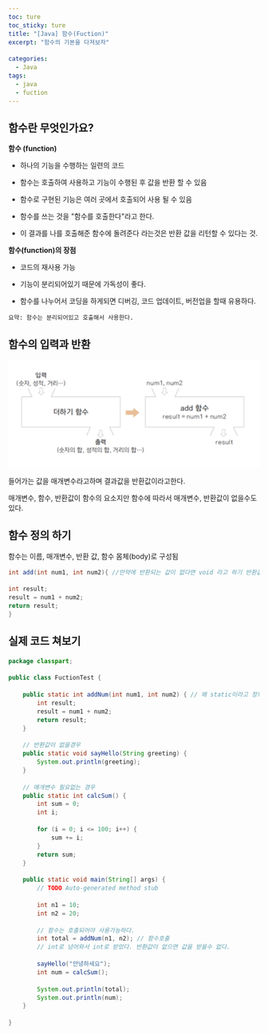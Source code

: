 ```yaml
---
toc: ture
toc_sticky: ture
title: "[Java] 함수(Fuction)"
excerpt: "함수의 기본을 다져보자"

categories:
  - Java
tags:
  - java
  - fuction
---
```

## 함수란 무엇인가요?
**함수 (function)**

- 하나의 기능을 수행하는 일련의 코드

- 함수는 호출하여 사용하고 기능이 수행된 후 값을 반환 할 수 있음

- 함수로 구현된 기능은 여러 곳에서 호출되어 사용 될 수 있음

- 함수를 쓰는 것을 "함수를 호출한다"라고 한다.

- 이 결과를 나를 호출해준 함수에 돌려준다 라는것은 반환 값을 리턴할 수 있다는 것.

**함수(function)의 장점**

- 코드의 재사용 가능

- 기능이 분리되어있기 때문에 가독성이 좋다.

- 함수를 나누어서 코딩을 하게되면 디버깅, 코드 업데이트, 버전업을 할때 유용하다.

```
요약: 함수는 분리되어있고 호출해서 사용한다.
```

## 함수의 입력과 반환

![Alt text](/assets/images/java/fuction/1.png)

들어가는 값을 매개변수라고하며 결과값을 반환값이라고한다. 

매개변수, 함수, 반환값이 함수의 요소지만 함수에 따라서 매개변수, 반환값이 없을수도 있다.

## 함수 정의 하기
함수는 이름, 매개변수, 반환 값, 함수 몸체(body)로 구성됨

```java
int add(int num1, int num2){ //만약에 반환되는 값이 없다면 void 라고 하기 반환값의 타입, 함수이름, 매개변수

int result;
result = num1 + num2;
return result;
}
```


## 실제 코드 쳐보기

```java
package classpart;

public class FuctionTest {

	public static int addNum(int num1, int num2) { // 왜 static이라고 정의했는지는 나중에 설명 여기서는 함수의 기능에 대해서만 얘기한다.
		int result;
		result = num1 + num2;
		return result;
	}

	// 반환값이 없을경우
	public static void sayHello(String greeting) {
		System.out.println(greeting);
	}

	// 매개변수 필요없는 경우
	public static int calcSum() {
		int sum = 0;
		int i;

		for (i = 0; i <= 100; i++) {
			sum += i;
		}
		return sum;
	}

	public static void main(String[] args) {
		// TODO Auto-generated method stub

		int n1 = 10;
		int n2 = 20;

		// 함수는 호출되어야 사용가능하다.
		int total = addNum(n1, n2); // 함수호출
		// int로 넘어와서 int로 받았다. 반환값이 없으면 값을 받을수 없다.
		
		sayHello("안녕하세요");
		int num = calcSum();

		System.out.println(total);
		System.out.println(num);
	}

}

```

